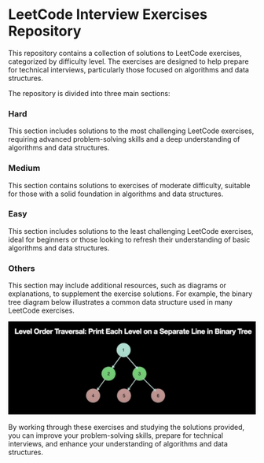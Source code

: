 # LeetCode Interview Exercises Repository

This repository contains a collection of solutions to LeetCode exercises, categorized by difficulty level. The exercises are designed to help prepare for technical interviews, particularly those focused on algorithms and data structures.

The repository is divided into three main sections:

### Hard

This section includes solutions to the most challenging LeetCode exercises, requiring advanced problem-solving skills and a deep understanding of algorithms and data structures.

### Medium

This section contains solutions to exercises of moderate difficulty, suitable for those with a solid foundation in algorithms and data structures.

### Easy

This section includes solutions to the least challenging LeetCode exercises, ideal for beginners or those looking to refresh their understanding of basic algorithms and data structures.

### Others

This section may include additional resources, such as diagrams or explanations, to supplement the exercise solutions. For example, the binary tree diagram below illustrates a common data structure used in many LeetCode exercises.

![Binary tree](image.png)

By working through these exercises and studying the solutions provided, you can improve your problem-solving skills, prepare for technical interviews, and enhance your understanding of algorithms and data structures.
